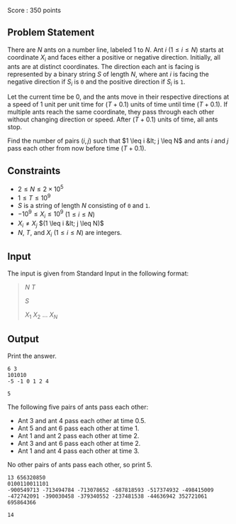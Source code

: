 Score : $350$ points

## Problem Statement

There are $N$ ants on a number line, labeled $1$ to $N$. Ant $i$ $(1 \leq i \leq N)$ starts at coordinate $X_i$ and faces either a positive or negative direction. Initially, all ants are at distinct coordinates. The direction each ant is facing is represented by a binary string $S$ of length $N$, where ant $i$ is facing the negative direction if $S_i$ is `0` and the positive direction if $S_i$ is `1`.

Let the current time be $0$, and the ants move in their respective directions at a speed of $1$ unit per unit time for $(T+0.1)$ units of time until time $(T+0.1)$. If multiple ants reach the same coordinate, they pass through each other without changing direction or speed. After $(T+0.1)$ units of time, all ants stop.

Find the number of pairs $(i, j)$ such that $1 \leq i &lt; j \leq N$ and ants $i$ and $j$ pass each other from now before time $(T+0.1)$.

## Constraints

- $2 \leq N \leq 2 \times 10^{5}$
- $1 \leq T \leq 10^{9}$
- $S$ is a string of length $N$ consisting of `0` and `1`.
- $-10^{9} \leq X_i \leq 10^{9}$ $(1 \leq i \leq N)$
- $X_i \neq X_j$ $(1 \leq i &lt; j \leq N)$
- $N$, $T$, and $X_i$ $(1 \leq i \leq N)$ are integers.

## Input

The input is given from Standard Input in the following format:

> $N$ $T$
> 
> $S$
> 
> $X_1$ $X_2$ ... $X_N$

## Output

Print the answer.

```input1
6 3
101010
-5 -1 0 1 2 4
```

```output1
5
```

The following five pairs of ants pass each other:

- Ant $3$ and ant $4$ pass each other at time $0.5$.
- Ant $5$ and ant $6$ pass each other at time $1$.
- Ant $1$ and ant $2$ pass each other at time $2$.
- Ant $3$ and ant $6$ pass each other at time $2$.
- Ant $1$ and ant $4$ pass each other at time $3$.

No other pairs of ants pass each other, so print $5$.

```input2
13 656320850
0100110011101
-900549713 -713494784 -713078652 -687818593 -517374932 -498415009 -472742091 -390030458 -379340552 -237481538 -44636942 352721061 695864366
```

```output2
14
```